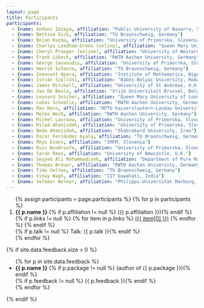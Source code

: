 ```yaml
---
layout: page
title: Participants
participants:
  - {name: Andoni Zozaya, affiliation: "Public University of Navarra, Spain"} 
  - {name: Bettina Eick, affiliation: "TU Braunschweig, Germany"}
  - {name: Bojan Kuzma, affiliation: "University of Primorska, Slovenia"}
  - {name: Charles Leedham-Green (online), affiliation: "Queen Mary University of London, U.K."}
  - {name: Cheryl Praeger (online), affiliation: "University of Western Australia, Australia"}
  - {name: Frank Lübeck, affiliation: "RWTH Aachen University, Germany"}
  - {name: George Savvoudis, affiliation: "University of Primorska, Slovenia"}
  - {name: Henrik Schanze, affiliation: "TU Braunschweig, Germany"}
  - {name: Innocent Opara, affiliation: "Institute of Mathematics, Nigeria"}
  - {name: István Szöllősi, affiliation: "Babeș-Bolyai University, Romania"}
  - {name: James Mitchell, affiliation: "University of St Andrews, U.K."}
  - {name: Jan De Beule, affiliation: "Vrije Universiteit Brussel, Belgium"}
  - {name: Leonard Soicher, affiliation: "Queen Mary University of London, U.K."}
  - {name: Lukas Schnelle, affiliation: "RWTH Aachen University, Germany"}
  - {name: Max Horn, affiliation: "RPTU Kaiserslautern-Landau University, Germany"}
  - {name: Meike Weiß, affiliation: "RWTH Aachen University, Germany"}
  - {name: Michel Lavrauw, affiliation: "University of Primorska, Slovenia"}
  - {name: Milad Ahanjideh, affiliation: "University of Primorska, Slovenia"}
  - {name: Neda Ahanjideh, affiliation: "Shahrekord University, Iran"}
  - {name: Óscar Fernández Ayala, affiliation: "TU Braunschweig, Germany"}
  - {name: Rhys Evans, affiliation: "IMFM, Slovenia"}
  - {name: Russ Woodroofe, affiliation: "University of Primorska, Slovenia"}
  - {name: Sarah Rees, affiliation: "University of Newcastle, U.K."}
  - {name: Seyyed Ali Mohammadiyeh, affiliation: "Department of Pure Mathematics, Faculty of Mathematical Sciences, University of Kashan, Kashan 87317-53153, I. R. Iran"}
  - {name: Thomas Breuer, affiliation: "RWTH Aachen University, Germany"}
  - {name: Timo Velten, affiliation: "TU Braunschweig, Germany"}
  - {name: Vinay Wagh, affiliation: "IIT Guwahati, India"}
  - {name: Volkmar Welker, affiliation: "Philipps-Universität Marburg, Germany"}
---
```


<ol>{% assign participants = page.participants %}
{% for p in participants %}
  <li>
    <strong>{{ p.name }}</strong>
    {% if p.affiliation != null %} ({{ p.affiliation }}){% endif %}
    {% if p.links != null %}
        {% for item in p.links %}
            <a href="{{ item[1] }}">({{ item[0] }})</a>
        {% endfor %}
    {% endif %}
    <br/>
      {% if p.talk != null %} Talk: {{ p.talk }}{% endif %}
  </li>
{% endfor %}
</ol>

{% if site.data.feedback.size > 0 %}

<ul>
{% for p in site.data.feedback %}
  <li>
    <strong>{{ p.name }}</strong>
    {% if p.package != null %} (author of {{ p.package }}){% endif %}
    <br/>
    {% if p.feedback != null %} {{ p.feedback }}{% endif %}
  </li>
{% endfor %}
</ul>

{% endif %}

<!--
## Conference photo
[<img src="{{ site.baseurl }}/public/conf_photo.jpg" />]({{ site.baseurl }}/public/conf_photo.jpg)
-->
